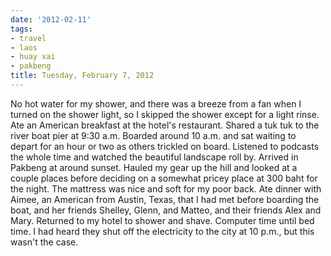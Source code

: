 ```yaml
---
date: '2012-02-11'
tags:
- travel
- laos
- huay xai
- pakbeng
title: Tuesday, February 7, 2012
---
```


No hot water for my shower, and there was a breeze from a fan when I turned on the shower light, so I skipped the shower except for a light rinse. Ate an American breakfast at the hotel's restaurant. Shared a tuk tuk to the river boat pier at 9:30 a.m. Boarded around 10 a.m. and sat waiting to depart for an hour or two as others trickled on board. Listened to podcasts the whole time and watched the beautiful landscape roll by. Arrived in Pakbeng at around sunset. Hauled my gear up the hill and looked at a couple places before deciding on a somewhat pricey place at 300 baht for the night. The mattress was nice and soft for my poor back. Ate dinner with Aimee, an American from Austin, Texas, that I had met before boarding the boat, and her friends Shelley, Glenn, and Matteo, and their friends Alex and Mary. Returned to my hotel to shower and shave. Computer time until bed time. I had heard they shut off the electricity to the city at 10 p.m., but this wasn't the case.
